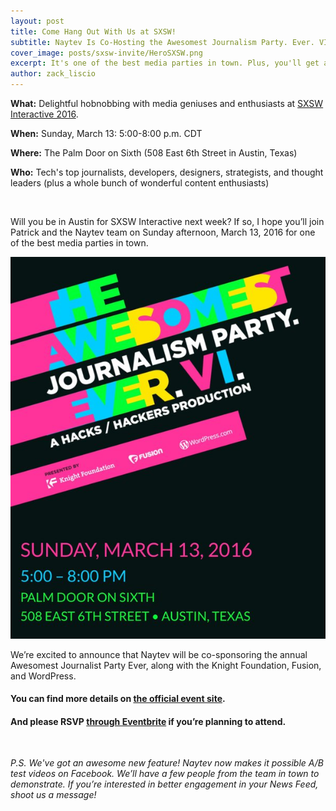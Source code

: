 ```yaml
---
layout: post
title: Come Hang Out With Us at SXSW!
subtitle: Naytev Is Co-Hosting the Awesomest Journalism Party. Ever. VI.
cover_image: posts/sxsw-invite/HeroSXSW.png
excerpt: It's one of the best media parties in town. Plus, you'll get a sneak peek of our awesome new feature!
author: zack_liscio
---
```


**What:** Delightful hobnobbing with media geniuses and enthusiasts at [SXSW Interactive 2016](http://www.sxsw.com/interactive).

**When:** Sunday, March 13: 5:00-8:00 p.m. CDT

**Where:** The Palm Door on Sixth (508 East 6th Street in Austin, Texas)


**Who:** Tech's top journalists, developers, designers, strategists, and thought leaders (plus a whole bunch of wonderful content enthusiasts)

 <br/> 

Will you be in Austin for SXSW Interactive next week? If so, I hope you’ll join Patrick and the Naytev team on Sunday afternoon, March 13, 2016 for one of the best media parties in town.

<div class="full zoomable"><img src="/images/posts/sxsw-invite/fullinvite.jpg"></div>


We’re excited to announce that Naytev will be co-sponsoring the annual Awesomest Journalist Party Ever, along with the Knight Foundation, Fusion, and WordPress.


#### You can find more details on [the official event site](http://theawesomest.journalismparty.com/ever/vi/).
#### And please RSVP [through Eventbrite](https://www.eventbrite.com/e/the-awesomest-journalism-party-ever-vi-tickets-21349138849) if you’re planning to attend.

<br/>

*P.S. We've got an awesome new feature! Naytev now makes it possible A/B test videos on Facebook. We’ll have a few people from the team in town to demonstrate. If you’re interested in better engagement in your News Feed, shoot us a message!*